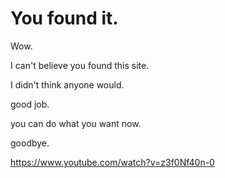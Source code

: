 # You found it.
Wow.

I can't believe you found this site.

I didn't think anyone would.

good job.

you can do what you want now.

goodbye.













<a>https://www.youtube.com/watch?v=z3f0Nf40n-0<a/>
